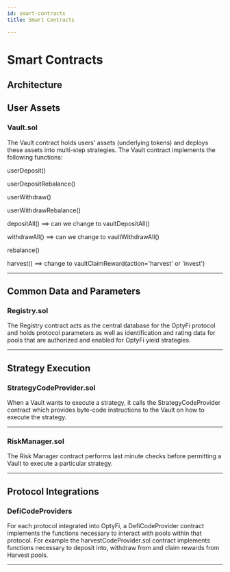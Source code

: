 ```yaml
---
id: smart-contracts
title: Smart Contracts

---
```


# Smart Contracts

## Architecture

## User Assets

### Vault.sol 

The Vault contract holds users' assets (underlying tokens) and deploys these assets into multi-step strategies. The Vault contract implements the following functions:

userDeposit()

userDepositRebalance()

userWithdraw()

userWithdrawRebalance()

depositAll() ==> can we change to vaultDepositAll()

withdrawAll() ==> can we change to vaultWithdrawAll()

rebalance()

harvest() ==> change to vaultClaimReward(action='harvest' or 'invest')

------

## Common Data and Parameters

### Registry.sol 

The Registry contract acts as the central database for the OptyFi protocol and holds protocol parameters as well as identification and rating data for pools that are authorized and enabled for OptyFi yield strategies.    

------

## Strategy Execution

### StrategyCodeProvider.sol

When a Vault wants to execute a strategy, it calls the StrategyCodeProvider contract which provides byte-code instructions to the Vault on how to execute the strategy.  

-----

### RiskManager.sol

The Risk Manager contract performs last minute checks before permitting a Vault to execute a particular strategy. 

---

## Protocol Integrations

### DefiCodeProviders

For each protocol integrated into OptyFi, a DefiCodeProvider contract implements the functions necessary to interact with pools within that protocol. For example the harvestCodeProvider.sol contract implements functions necessary to deposit into, withdraw from and claim rewards from Harvest pools.

---





